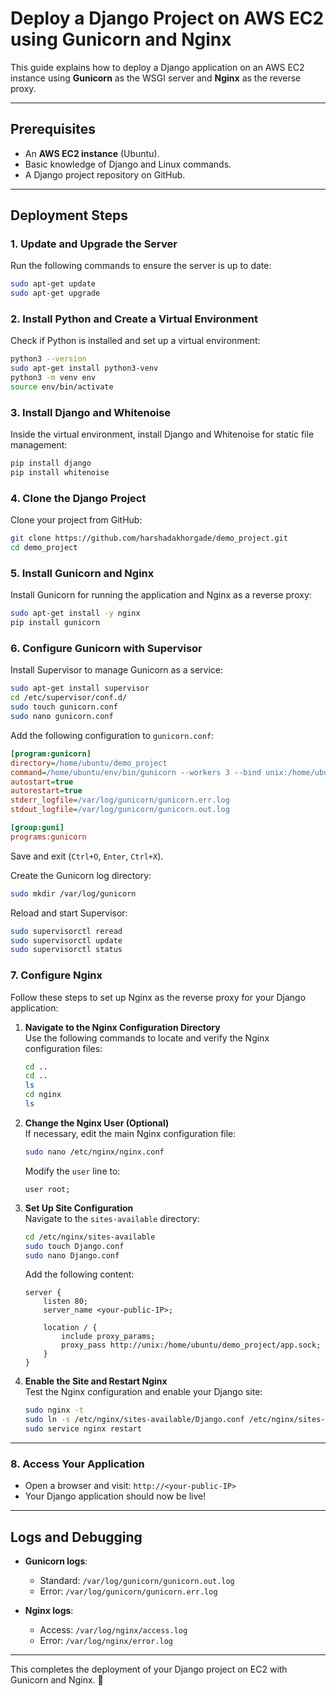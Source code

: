 # Deploy a Django Project on AWS EC2 using Gunicorn and Nginx  

This guide explains how to deploy a Django application on an AWS EC2 instance using **Gunicorn** as the WSGI server and **Nginx** as the reverse proxy.  

---

## Prerequisites  
- An **AWS EC2 instance** (Ubuntu).  
- Basic knowledge of Django and Linux commands.  
- A Django project repository on GitHub.  

---

## Deployment Steps  

### 1. **Update and Upgrade the Server**  
Run the following commands to ensure the server is up to date:  
```bash  
sudo apt-get update  
sudo apt-get upgrade  
```  

### 2. **Install Python and Create a Virtual Environment**  
Check if Python is installed and set up a virtual environment:  
```bash  
python3 --version  
sudo apt-get install python3-venv  
python3 -m venv env  
source env/bin/activate  
```  

### 3. **Install Django and Whitenoise**  
Inside the virtual environment, install Django and Whitenoise for static file management:  
```bash  
pip install django  
pip install whitenoise  
```  

### 4. **Clone the Django Project**  
Clone your project from GitHub:  
```bash  
git clone https://github.com/harshadakhorgade/demo_project.git  
cd demo_project  
```  

### 5. **Install Gunicorn and Nginx**  
Install Gunicorn for running the application and Nginx as a reverse proxy:  
```bash  
sudo apt-get install -y nginx  
pip install gunicorn  
```  

### 6. **Configure Gunicorn with Supervisor**  
Install Supervisor to manage Gunicorn as a service:  
```bash  
sudo apt-get install supervisor  
cd /etc/supervisor/conf.d/  
sudo touch gunicorn.conf  
sudo nano gunicorn.conf  
```  

Add the following configuration to `gunicorn.conf`:  
```ini  
[program:gunicorn]  
directory=/home/ubuntu/demo_project  
command=/home/ubuntu/env/bin/gunicorn --workers 3 --bind unix:/home/ubuntu/demo_project/app.sock demo_project.wsgi:application  
autostart=true  
autorestart=true  
stderr_logfile=/var/log/gunicorn/gunicorn.err.log  
stdout_logfile=/var/log/gunicorn/gunicorn.out.log  

[group:guni]  
programs:gunicorn  
```  

Save and exit (`Ctrl+O`, `Enter`, `Ctrl+X`).  

Create the Gunicorn log directory:  
```bash  
sudo mkdir /var/log/gunicorn  
```  

Reload and start Supervisor:  
```bash  
sudo supervisorctl reread  
sudo supervisorctl update  
sudo supervisorctl status  
```  



### 7. **Configure Nginx**  
Follow these steps to set up Nginx as the reverse proxy for your Django application:

1. **Navigate to the Nginx Configuration Directory**  
   Use the following commands to locate and verify the Nginx configuration files:  
   ```bash  
   cd ..  
   cd ..  
   ls  
   cd nginx  
   ls  
   ```  

2. **Change the Nginx User (Optional)**  
   If necessary, edit the main Nginx configuration file:  
   ```bash  
   sudo nano /etc/nginx/nginx.conf  
   ```  
   Modify the `user` line to:  
   ```nginx  
   user root;  
   ```  

3. **Set Up Site Configuration**  
   Navigate to the `sites-available` directory:  
   ```bash  
   cd /etc/nginx/sites-available  
   sudo touch Django.conf  
   sudo nano Django.conf  
   ```  

   Add the following content:  
   ```nginx  
   server {  
       listen 80;  
       server_name <your-public-IP>;  

       location / {  
           include proxy_params;  
           proxy_pass http://unix:/home/ubuntu/demo_project/app.sock;  
       }  
   }  
   ```  

4. **Enable the Site and Restart Nginx**  
   Test the Nginx configuration and enable your Django site:  
   ```bash  
   sudo nginx -t  
   sudo ln -s /etc/nginx/sites-available/Django.conf /etc/nginx/sites-enabled  
   sudo service nginx restart  
   ```  

---

### 8. **Access Your Application**  
- Open a browser and visit: `http://<your-public-IP>`  
- Your Django application should now be live!  

---

## Logs and Debugging  
- **Gunicorn logs**:  
  - Standard: `/var/log/gunicorn/gunicorn.out.log`  
  - Error: `/var/log/gunicorn/gunicorn.err.log`  

- **Nginx logs**:  
  - Access: `/var/log/nginx/access.log`  
  - Error: `/var/log/nginx/error.log`  

---

This completes the deployment of your Django project on EC2 with Gunicorn and Nginx. 🎉
